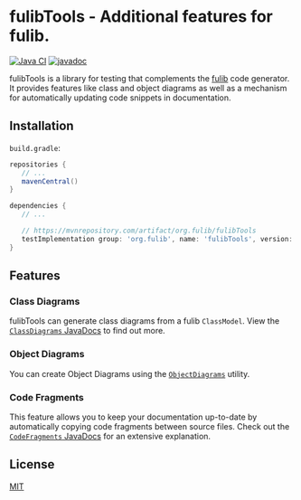 # fulibTools - Additional features for fulib.

[![Java CI](https://github.com/fujaba/fulibTools/workflows/Java%20CI/badge.svg)](https://github.com/fujaba/fulibTools/actions)
[![javadoc](https://javadoc.io/badge2/org.fulib/fulibTools/javadoc.svg)](https://javadoc.io/doc/org.fulib/fulibTools)

fulibTools is a library for testing that complements the [fulib](https://github.com/fujaba/fulib) code generator. It
provides features like class and object diagrams as well as a mechanism for automatically updating code snippets in
documentation.

## Installation

`build.gradle`:

```groovy
repositories {
   // ...
   mavenCentral()
}
```

```groovy
dependencies {
   // ...

   // https://mvnrepository.com/artifact/org.fulib/fulibTools
   testImplementation group: 'org.fulib', name: 'fulibTools', version: '1.6.0'
}
```

## Features

### Class Diagrams

fulibTools can generate class diagrams from a fulib `ClassModel`. View
the [`ClassDiagrams` JavaDocs](https://javadoc.io/doc/org.fulib/fulibTools/latest/org/fulib/tools/ClassDiagrams.html) to
find out more.

### Object Diagrams

You can create Object Diagrams using
the [`ObjectDiagrams`](https://javadoc.io/doc/org.fulib/fulibTools/latest/org/fulib/tools/ObjectDiagrams.html) utility.

### Code Fragments

This feature allows you to keep your documentation up-to-date by automatically copying code fragments between source
files. Check out
the [`CodeFragments` JavaDocs](https://javadoc.io/doc/org.fulib/fulibTools/latest/org/fulib/tools/CodeFragments.html)
for an extensive explanation.

## License

[MIT](LICENSE.md)
